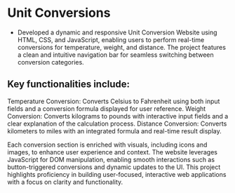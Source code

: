 # Unit Conversions
 - Developed a dynamic and responsive Unit Conversion Website using HTML, CSS, and JavaScript, enabling users to perform real-time conversions for temperature, weight, and distance. The project features a clean and intuitive navigation bar for seamless switching between conversion categories.

## Key functionalities include:
Temperature Conversion: Converts Celsius to Fahrenheit using both input fields and a conversion formula displayed for user reference.
Weight Conversion: Converts kilograms to pounds with interactive input fields and a clear explanation of the calculation process.
Distance Conversion: Converts kilometers to miles with an integrated formula and real-time result display.

Each conversion section is enriched with visuals, including icons and images, to enhance user experience and context. The website leverages JavaScript for DOM manipulation, enabling smooth interactions such as button-triggered conversions and dynamic updates to the UI. This project highlights proficiency in building user-focused, interactive web applications with a focus on clarity and functionality.
  
